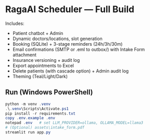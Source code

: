 
# RagaAI Scheduler — Full Build

Includes:
- Patient chatbot + Admin
- Dynamic doctors/locations, slot generation
- Booking (SQLite) + 3-stage reminders (24h/3h/30m)
- Email confirmations (SMTP or .eml to outbox/) with Intake Form attachment
- Insurance versioning + audit log
- Export appointments to Excel
- Delete patients (with cascade option) + Admin audit log
- Theming (Teal/Light/Dark)

## Run (Windows PowerShell)

```powershell
python -m venv .venv
.\.venv\Scripts\Activate.ps1
pip install -r requirements.txt
copy .env.example .env
notepad .env   # set LLM_PROVIDER=ollama, OLLAMA_MODEL=llama3
# (Optional) assets\intake_form.pdf
streamlit run app.py
```
